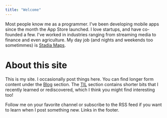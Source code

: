 ```yaml
---
title: "Welcome"
---
```


Most people know me as a programmer.
I've been developing mobile apps since the month the App Store launched.
I love startups, and have co-founded a few.
I've worked in industries ranging from streaming media to finance and even agriculture.
My day job (and nights and weekends too sometimmes) is [Stadia Maps](https://stadiamaps.com/).


# About this site

This is my site.
I occasionally post things here.
You can find longer form content under the [Blog](blog) section.
The [TIL](til) section contains shorter bits that I recently learned or rediscovered,
which I think you might find interesting too!

Follow me on your favorite channel or subscribe to the RSS feed
if you want to learn when I post something new.
Links in the footer.
